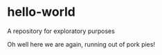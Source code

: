 # hello-world
A repository for exploratory purposes

Oh well here we are again, running out of pork pies!

